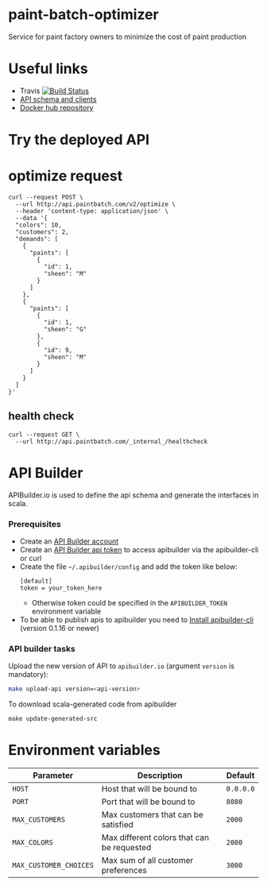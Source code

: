 # paint-batch-optimizer
Service for paint factory owners to minimize the cost of paint production

# Useful links
* Travis [![Build Status](https://travis-ci.org/conorfennell/paint-batch-optimizer.svg?branch=master)](https://travis-ci.org/conorfennell/paint-batch-optimizer)
* [API schema and clients](https://app.apibuilder.io/paintbatch-com/paint-batch-optimizer)
* [Docker hub repository](https://cloud.docker.com/repository/docker/conorfennell/paint-batch-optimizer)

# Try the deployed API

# optimize request
```
curl --request POST \
  --url http://api.paintbatch.com/v2/optimize \
  --header 'content-type: application/json' \
  --data '{
  "colors": 10,
  "customers": 2,
  "demands": [
    {
      "paints": [
        {
          "id": 1,
          "sheen": "M"
        }
      ]
    },
    {
      "paints": [
        {
          "id": 1,
          "sheen": "G"
        },
        {
          "id": 9,
          "sheen": "M"
        }
      ]
    }
  ]
}'
```

## health check
```
curl --request GET \
  --url http://api.paintbatch.com/_internal_/healthcheck
```

# API Builder
APIBuilder.io is used to define the api schema and generate the interfaces in scala.

### Prerequisites

* Create an [API Builder account](https://www.apibuilder.io)
* Create an [API Builder api token](https://app.apibuilder.io/tokens)
  to access apibuilder via the apibuilder-cli or curl
* Create the file  `~/.apibuilder/config` and add the token like below:
    ```
    [default]
    token = your_token_here
    ```
  - Otherwise token could be specified in the `APIBUILDER_TOKEN`
    environment variable
* To be able to publish apis to apibuilder you need to [Install
  apibuilder-cli](https://github.com/apicollective/apibuilder-cli)
  (version 0.1.16 or newer)

### API builder tasks

Upload the new version of API to `apibuilder.io` (argument `version` is
mandatory):

```bash
make upload-api version=<api-version>
```

To download scala-generated code from apibuilder

```
make update-generated-src
```

# Environment variables

| Parameter              | Description                                | Default   |
|------------------------|--------------------------------------------|-----------|
| `HOST`                 | Host that will be bound to                 | `0.0.0.0` |
| `PORT`                 | Port that will be bound to                 | `8080`    |
| `MAX_CUSTOMERS`        | Max customers that can be satisfied        | `2000`    |
| `MAX_COLORS`           | Max different colors that can be requested | `2000`    |
| `MAX_CUSTOMER_CHOICES` | Max sum of all customer preferences        | `3000`    |
